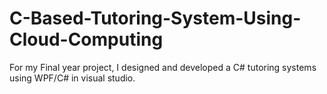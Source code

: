 # C-Based-Tutoring-System-Using-Cloud-Computing
For my Final year project, I designed and developed a C# tutoring systems using WPF/C# in visual studio.
